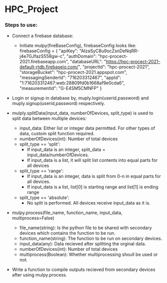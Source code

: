 # HPC_Project

### Steps to use:
- Connect a firebase database:
    - Initiate mulpy(fireBaseConfig), firebaseConfig looks like:    
        firebaseConfig = {
        "apiKey": "AIzaSyC8u9ocZsnDeNqRR-j4e7GJfazS558gw-c",
        "authDomain": "hpc-procect-2021.firebaseapp.com",
        "databaseURL": "https://hpc-procect-2021-default-rtdb.firebaseio.com/",
        "projectId": "hpc-procect-2021",
        "storageBucket": "hpc-procect-2021.appspot.com",
        "messagingSenderId": "716203312467",
        "appId": "1:716203312467:web:28809fd0b1668af9e0cda6",
        "measurementId": "G-E4SM5CMNFP"
        }
- Login or signup in database by, muply.login(userid,password) and muply.signup(userid,password) respectively.

- mulply.splitData(input_data, numberOfDevices, split_type) is used to split data between multiple devices:
    - input_data: Either list or integer data permitted. For other types of data, custom split function required.
    - numberOfDevices(int): Number of total devices 
    - split_type == 'split': 
        - If input_data is an integer, split_data = input_data/numberOfDevices.
        - If input_data is a list, it will split list contents into equal parts for all devices
    - split_type == 'range':
        - If input_data is an integer, data is split from 0-n in equal parts for all devices.
        - If input_data is a list, list[0] is starting range and list[1] is ending range
    - split_type == 'absolute':
        - No split is performed. All devices receive input_data as it is.
- mulpy.process(file_name, function_name, input_data, multiprocess=False)
    - file_name(string): Is the python file to be shared with secondary devices which contains the function to be run.
    - function_name(string): The function to be run on secondary devices.
    - input_data(any): Data recieved after splitting the orginal data.
    - numberOfDevices(int): Number of total devices 
    - multiprocess(Boolean): Whether multiprocessing shoull be used or not.
- Write a function to compile outputs recieved from secondary devices after using mulpy.process.
    
                            


